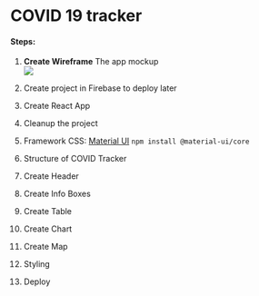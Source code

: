 # COVID 19 tracker

#### Steps:

1. **Create Wireframe**
   The app mockup
   <br>
   ![](https://i.ibb.co/164VnwK/wireframe.png)

2. Create project in Firebase to deploy later

3. Create React App
4. Cleanup the project
5. Framework CSS: [Material UI](https://material-ui.com/)
   `npm install @material-ui/core`

6. Structure of COVID Tracker
7. Create Header
8. Create Info Boxes
9. Create Table
10. Create Chart
11. Create Map
12. Styling
13. Deploy
